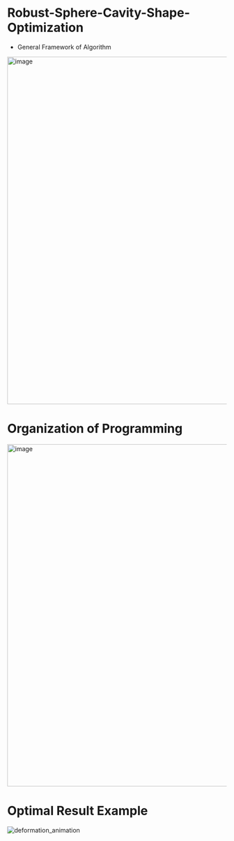 # Robust-Sphere-Cavity-Shape-Optimization

- General Framework of Algorithm 

<img width="797" alt="image" src="https://github.com/user-attachments/assets/dc423e39-d4cd-437d-8cb8-1d5f63d9e765">



# Organization of Programming

<img width="785" alt="image" src="https://github.com/user-attachments/assets/3f2c2abc-408a-4fc8-ac7a-daa5d780512e">



# Optimal Result Example

![deformation_animation](https://github.com/user-attachments/assets/0c0d952f-5ba5-49f3-ad9c-18f658c9d143)
